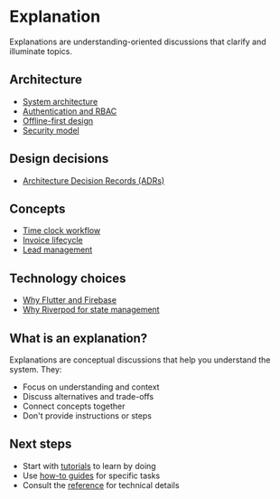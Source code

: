# Explanation

Explanations are understanding-oriented discussions that clarify and illuminate topics.

## Architecture

- [System architecture](architecture.md)
- [Authentication and RBAC](auth-rbac.md)
- [Offline-first design](offline-first.md)
- [Security model](security-model.md)

## Design decisions

- [Architecture Decision Records (ADRs)](../adrs/)

## Concepts

- [Time clock workflow](time-clock-workflow.md)
- [Invoice lifecycle](invoice-lifecycle.md)
- [Lead management](lead-management.md)

## Technology choices

- [Why Flutter and Firebase](why-flutter-firebase.md)
- [Why Riverpod for state management](why-riverpod.md)

## What is an explanation?

Explanations are conceptual discussions that help you understand the system. They:

- Focus on understanding and context
- Discuss alternatives and trade-offs
- Connect concepts together
- Don't provide instructions or steps

## Next steps

- Start with [tutorials](../tutorials/) to learn by doing
- Use [how-to guides](../how-to/) for specific tasks
- Consult the [reference](../reference/) for technical details
